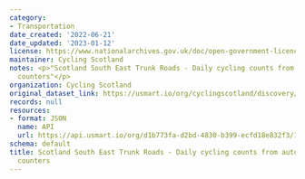 ```yaml
---
category:
- Transportation
date_created: '2022-06-21'
date_updated: '2023-01-12'
license: https://www.nationalarchives.gov.uk/doc/open-government-licence/version/3/
maintainer: Cycling Scotland
notes: <p>"Scotland South East Trunk Roads - Daily cycling counts from automatic cycling
  counters"</p>
organization: Cycling Scotland
original_dataset_link: https://usmart.io/org/cyclingscotland/discovery/discovery-view-detail/38245b62-caae-4717-b86a-c1616d7273c7
records: null
resources:
- format: JSON
  name: API
  url: https://api.usmart.io/org/d1b773fa-d2bd-4830-b399-ecfd18e832f3/14c49f20-0a69-4196-b39a-832a8e28ad7b/1/urql
schema: default
title: Scotland South East Trunk Roads - Daily cycling counts from automatic cycling
  counters
---
```

